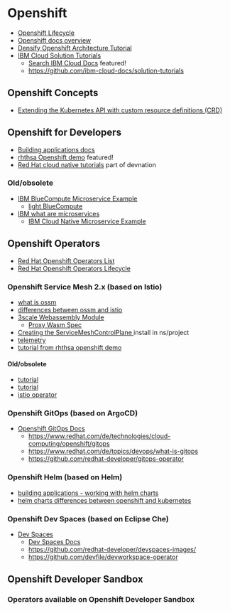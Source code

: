 # Openshift

* [Openshift Lifecycle](https://access.redhat.com/support/policy/updates/openshift_operators)
* [Openshift docs overview](https://access.redhat.com/documentation/en-us/openshift_container_platform/4.14)
* [Densify Openshift Architecture Tutorial](https://www.densify.com/openshift-tutorial/)
* [IBM Cloud Solution Tutorials](https://cloud.ibm.com/docs/solution-tutorials)
  + [Search IBM Cloud Docs](https://cloud.ibm.com/docs) featured!
  + https://github.com/ibm-cloud-docs/solution-tutorials

## Openshift Concepts

* [Extending the Kubernetes API with custom resource definitions (CRD)](https://docs.openshift.com/container-platform/4.14/operators/understanding/crds/crd-extending-api-with-crds.html)

## Openshift for Developers

* [Building applications docs](https://access.redhat.com/documentation/en-us/openshift_container_platform/4.14/html/building_applications/index)
* [rhthsa Openshift demo](https://github.com/rhthsa/openshift-demo/tree/main) featured!
* [Red Hat cloud native tutorials](https://redhat-scholars.github.io/cloudnative-tutorials/index.html) part of devnation

### Old/obsolete

* [IBM BlueCompute Microservice Example](https://www.ibm.com/cloud/architecture/articles/hadr-containers/hadr-containers-1-bluecompute/)
  + [light BlueCompute](https://github.com/ibm-cloud-architecture/light-bluecompute)
* [IBM what are microservices](https://www.ibm.com/topics/microservices)
  + [IBM Cloud Native Microservice Example](https://github.com/ibm-cloud-architecture/refarch-cloudnative-kubernetes)

## Openshift Operators

* [Red Hat Openshift Operators List](https://access.redhat.com/support/policy/updates/openshift_operators)
* [Red Hat Openshift Operators Lifecycle](https://access.redhat.com/support/policy/updates/openshift_operators)

### Openshift Service Mesh 2.x (based on Istio)

* [what is ossm](https://www.redhat.com/en/technologies/cloud-computing/openshift/what-is-openshift-service-mesh)
* [differences between ossm and istio](https://docs.openshift.com/container-platform/4.14/service_mesh/v2x/ossm-vs-community.html)
* [3scale Webassembly Module](https://docs.openshift.com/container-platform/4.14/service_mesh/v2x/ossm-threescale-webassembly-module.html)
  + [Proxy Wasm Spec](https://github.com/proxy-wasm/spec)
* [Creating the ServiceMeshControlPlane ](https://docs.openshift.com/container-platform/4.14/service_mesh/v2x/ossm-create-smcp.html) install in ns/project
* [telemetry](https://docs.openshift.com/container-platform/4.14/service_mesh/v2x/ossm-observability.html)
* [tutorial from rhthsa openshift demo](https://github.com/rhthsa/openshift-demo/blob/main/openshift-service-mesh.md)

#### Old/obsolete

* [tutorial](https://cloud.ibm.com/docs/solution-tutorials?topic=solution-tutorials-openshift-service-mesh)
* [tutorial](https://github.com/tnscorcoran/openshift-servicemesh)
* [istio operator](https://github.com/maistra/istio-operator)

### Openshift GitOps (based on ArgoCD)

* [Openshift GitOps Docs](https://docs.openshift.com/gitops/1.10/understanding_openshift_gitops/about-redhat-openshift-gitops.html)
  + https://www.redhat.com/de/technologies/cloud-computing/openshift/gitops
  + https://www.redhat.com/de/topics/devops/what-is-gitops
  + https://github.com/redhat-developer/gitops-operator

### Openshift Helm (based on Helm)

* [building applications - working with helm charts](https://access.redhat.com/documentation/de-de/openshift_container_platform/4.14/html/building_applications/working-with-helm-charts)
* [helm charts differences between openshift and kubernetes](https://www.ibm.com/blog/deploying-helm-charts-on-openshift/)

### Openshift Dev Spaces (based on Eclipse Che)

* [Dev Spaces](https://developers.redhat.com/products/openshift-dev-spaces/overview)
  + [Dev Spaces Docs](https://access.redhat.com/documentation/en-us/red_hat_openshift_dev_spaces/3.9)
  + https://github.com/redhat-developer/devspaces-images/
  + https://github.com/devfile/devworkspace-operator

## Openshift Developer Sandbox

### Operators available on Openshift Developer Sandbox
